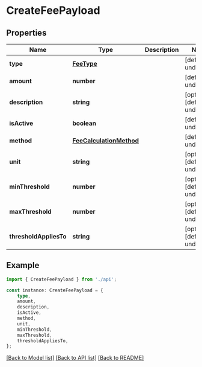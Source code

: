 # CreateFeePayload


## Properties

Name | Type | Description | Notes
------------ | ------------- | ------------- | -------------
**type** | [**FeeType**](FeeType.md) |  | [default to undefined]
**amount** | **number** |  | [default to undefined]
**description** | **string** |  | [optional] [default to undefined]
**isActive** | **boolean** |  | [default to undefined]
**method** | [**FeeCalculationMethod**](FeeCalculationMethod.md) |  | [default to undefined]
**unit** | **string** |  | [optional] [default to undefined]
**minThreshold** | **number** |  | [optional] [default to undefined]
**maxThreshold** | **number** |  | [optional] [default to undefined]
**thresholdAppliesTo** | **string** |  | [optional] [default to undefined]

## Example

```typescript
import { CreateFeePayload } from './api';

const instance: CreateFeePayload = {
    type,
    amount,
    description,
    isActive,
    method,
    unit,
    minThreshold,
    maxThreshold,
    thresholdAppliesTo,
};
```

[[Back to Model list]](../README.md#documentation-for-models) [[Back to API list]](../README.md#documentation-for-api-endpoints) [[Back to README]](../README.md)
